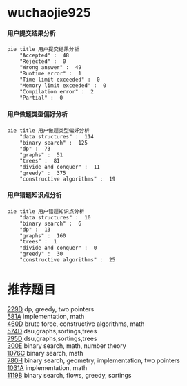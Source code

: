 # wuchaojie925

<!-- tabs:start -->



#### **用户提交结果分析**

```mermaid
pie title 用户提交结果分析
    "Accepted" :  48
    "Rejected" :  0
    "Wrong answer" :  49
    "Runtime error" :  1
    "Time limit exceeded" :  0
    "Memory limit exceeded" :  0
    "Compilation error" :  2
    "Partial" :  0
```

#### **用户做题类型偏好分析**

```mermaid
pie title 用户做题类型偏好分析
    "data structures" :  114
    "binary search" :  125
    "dp" :  73
    "graphs" :  51
    "trees" :  81
    "divide and conquer" :  11
    "greedy" :  375
    "constructive algorithms" :  19
```
#### **用户错题知识点分析**

```mermaid
pie title 用户错题知识点分析
    "data structures" :  10
    "binary search" :  6
    "dp" :  13
    "graphs" :  160
    "trees" :  1
    "divide and conquer" :  0
    "greedy" :  30
    "constructive algorithms" :  25
```



<!-- tabs:end -->
# 推荐题目
[229D](https://codeforces.com/contest/229/problem/D)		dp,
                        greedy,
                        two pointers		  
[581A](https://codeforces.com/contest/581/problem/A)		implementation,
                        math		  
[460D](https://codeforces.com/contest/460/problem/D)		brute force,
                        constructive algorithms,
                        math		  
[574D](https://codeforces.com/contest/574/problem/D)		dsu,graphs,sortings,trees		  
[795D](https://codeforces.com/contest/795/problem/D)		dsu,graphs,sortings,trees		  
[300E](https://codeforces.com/contest/300/problem/E)		binary search,
                        math,
                        number theory		  
[1076C](https://codeforces.com/contest/1076/problem/C)		binary search,
                        math		  
[780H](https://codeforces.com/contest/780/problem/H)		binary search,
                        geometry,
                        implementation,
                        two pointers		  
[1031A](https://codeforces.com/contest/1031/problem/A)		implementation,
                        math		  
[1119B](https://codeforces.com/contest/1119/problem/B)		binary search,
                        flows,
                        greedy,
                        sortings		  
